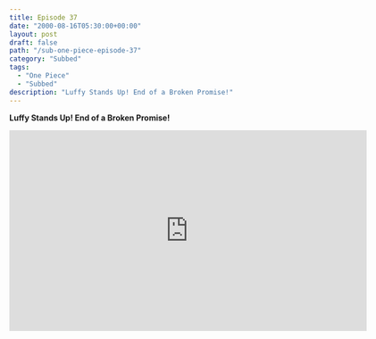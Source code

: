 ```yaml
---
title: Episode 37
date: "2000-08-16T05:30:00+00:00"
layout: post
draft: false
path: "/sub-one-piece-episode-37"
category: "Subbed"
tags:
  - "One Piece"
  - "Subbed"
description: "Luffy Stands Up! End of a Broken Promise!"
---
```


**Luffy Stands Up! End of a Broken Promise!**

<iframe width="640" height="360" src="https://www.fembed.com/v/4dvj06nmy91" frameborder="0" marginwidth=0 marginheight=0 scrolling=no allowfullscreen></iframe>

